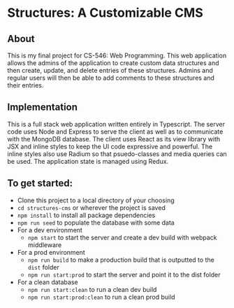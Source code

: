 # Structures: A Customizable CMS

## About
This is my final project for CS-546: Web Programming. This web application allows the admins of the application to create custom data structures and then create, update, and delete entries of these structures. Admins and regular users will then be able to add comments to these structures and their entries.

## Implementation
This is a full stack web application written entirely in Typescript. The server code uses Node and Express to serve the client as well as to communicate with the MongoDB database. The client uses React as its view library with JSX and inline styles to keep the UI code expressive and powerful. The inline styles also use Radium so that psuedo-classes and media queries can be used. The application state is managed using Redux.

## To get started:
- Clone this project to a local directory of your choosing
- `cd structures-cms` or wherever the project is saved
- `npm install` to install all package dependencies
- `npm run seed` to populate the database with some data
- For a dev environment
  - `npm start` to start the server and create a dev build with webpack middleware
- For a prod environment
  - `npm run build` to make a production build that is outputted to the `dist` folder
  - `npm run start:prod` to start the server and point it to the dist folder
- For a clean database
  - `npm run start:clean` to run a clean dev build
  - `npm run start:prod:clean` to run a clean prod build
